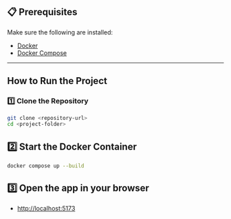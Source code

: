 ## 📋 Prerequisites

Make sure the following are installed:

- [Docker](https://docs.docker.com/get-docker/)
- [Docker Compose](https://docs.docker.com/compose/install/)

---

## How to Run the Project

### 1️⃣ Clone the Repository

```bash
git clone <repository-url>
cd <project-folder>
```

## 2️⃣ Start the Docker Container
```bash 
docker compose up --build
```

## 3️⃣ Open the app in your browser

- [http://localhost:5173](http://localhost:5173) 